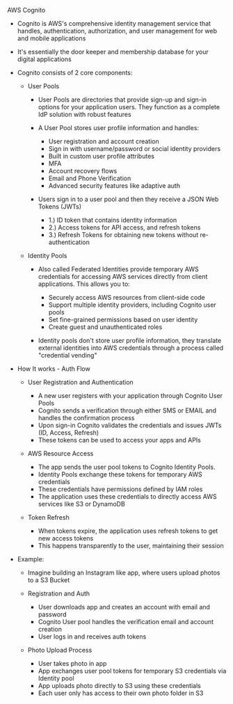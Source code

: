 AWS Cognito

- Cognito is AWS's comprehensive identity management service that handles, authentication, authorization, and user management for web and mobile applications
- It's essentially the door keeper and membership database for your digital applications
- Cognito consists of 2 core components:
    
    - User Pools
        
        - User Pools are directories that provide sign-up and sign-in options for your application users. They function as a complete IdP solution with robust features
        - A User Pool stores user profile information and handles:
            
            - User registration and account creation
            - Sign in with username/password or social identity providers
            - Built in custom user profile attributes
            - MFA
            - Account recovery flows
            - Email and Phone Verification
            - Advanced security features like adaptive auth
        - Users sign in to a user pool and then they receive a JSON Web Tokens (JWTs)
            
            - 1.) ID token that contains identity information
            - 2.) Access tokens for API access, and refresh tokens
            - 3.) Refresh Tokens for obtaining new tokens without re-authentication
    - Identity Pools
        
        - Also called Federated Identities provide temporary AWS credentials for accessing AWS services directly from client applications. This allows you to:
            
            - Securely access AWS resources from client-side code
            - Support multiple identity providers, including Cognito user pools
            - Set fine-grained permissions based on user identity
            - Create guest and unauthenticated roles
        - Identity pools don't store user profile information, they translate external identities into AWS credentials through a process called "credential vending"
- How It works - Auth Flow
    
    - User Registration and Authentication
        
        - A new user registers with your application through Cognito User Pools
        - Cognito sends a verification through either SMS or EMAIL and handles the confirmation process
        - Upon sign-in Cognito validates the credentials and issues JWTs (ID, Access, Refresh)
        - These tokens can be used to access your apps and APIs
    - AWS Resource Access
        
        - The app sends the user pool tokens to Cognito Identity Pools.
        - Identity Pools exchange these tokens for temporary AWS credentials
        - These credentials have permissions defined by IAM roles
        - The application uses these credentials to directly access AWS services like S3 or DynamoDB
    - Token Refresh
        
        - When tokens expire, the application uses refresh tokens to get new access tokens
        - This happens transparently to the user, maintaining their session
- Example:
    
    - Imagine building an Instagram like app, where users upload photos to a S3 Bucket
    - Registration and Auth
        
        - User downloads app and creates an account with email and password
        - Cognito User pool handles the verification email and account creation
        - User logs in and receives auth tokens
    - Photo Upload Process
        
        - User takes photo in app
        - App exchanges user pool tokens for temporary S3 credentials via Identity pool
        - App uploads photo directly to S3 using these credentials
        - Each user only has access to their own photo folder in S3